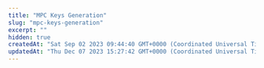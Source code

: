 ```yaml
---
title: "MPC Keys Generation"
slug: "mpc-keys-generation"
excerpt: ""
hidden: true
createdAt: "Sat Sep 02 2023 09:44:40 GMT+0000 (Coordinated Universal Time)"
updatedAt: "Thu Dec 07 2023 15:27:42 GMT+0000 (Coordinated Universal Time)"
---
```

